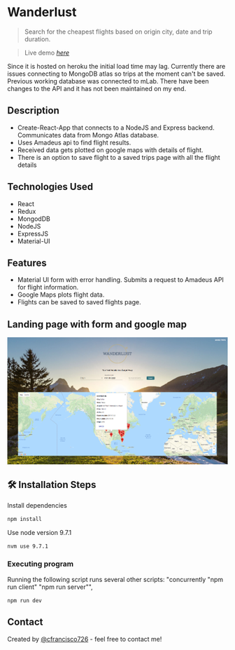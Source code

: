 # Wanderlust

> Search for the cheapest flights based on origin city, date and trip duration.

> Live demo [_here_](https://destination-finder.herokuapp.com/)

Since it is hosted on heroku the initial load time may lag. Currently there are issues connecting to MongoDB atlas so trips at the moment can't be saved. Previous working database was connected to mLab. There have been changes to the API and it has not been maintained on my end.

## Description

- Create-React-App that connects to a NodeJS and Express backend. Communicates data from Mongo Atlas database.
- Uses Amadeus api to find flight results.
- Received data gets plotted on google maps with details of flight.
- There is an option to save flight to a saved trips page with all the flight details

## Technologies Used

- React
- Redux
- MongodDB
- NodeJS
- ExpressJS
- Material-UI

## Features

- Material UI form with error handling. Submits a request to Amadeus API for flight information.
- Google Maps plots flight data.
- Flights can be saved to saved flights page.

## Landing page with form and google map

![Example screenshot](./client/src/images/wanderlust.png)

## 🛠️ Installation Steps

Install dependencies

```bash
npm install
```

Use node version 9.7.1

```bash
nvm use 9.7.1
```

### Executing program

Running the following script runs several other scripts: "concurrently \"npm run client\" \"npm run server\"",

```
npm run dev
```

## Contact

Created by [@cfrancisco726](http://www.carlofrancisco.com) - feel free to contact me!
